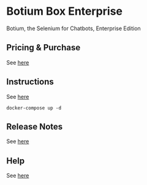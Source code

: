 # Botium Box Enterprise

Botium, the Selenium for Chatbots, Enterprise Edition

## Pricing & Purchase

See [here](http://www.botium.at/pricing.html)

## Instructions

See [here](https://botium.atlassian.net/wiki/spaces/BOTIUM/pages/360493/Botium+Box+Enterprise)

    docker-compose up -d

## Release Notes

See [here](https://botium.atlassian.net/wiki/spaces/BOTIUM/pages/20807681/Botium+Box+Release+Notes)

## Help

See [here](http://www.botium.at/support.html)
